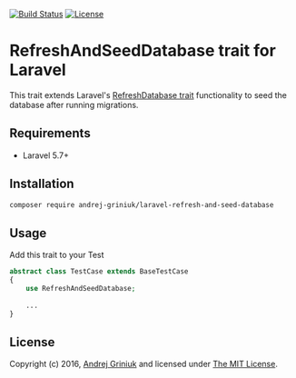 [![Build Status](https://travis-ci.org/andrej-griniuk/laravel-refresh-and-seed-database.svg?branch=master)](https://travis-ci.org/andrej-griniuk/laravel-refresh-and-seed-database)
[![License](https://poser.pugx.org/andrej-griniuk/laravel-refresh-and-seed-database/license)](https://packagist.org/packages/andrej-griniuk/laravel-refresh-and-seed-database)


# RefreshAndSeedDatabase trait for Laravel

This trait extends Laravel's [RefreshDatabase trait](https://laravel.com/docs/5.7/database-testing#resetting-the-database-after-each-test) functionality to seed the database after running migrations.

## Requirements

- Laravel 5.7+

## Installation

```bash
composer require andrej-griniuk/laravel-refresh-and-seed-database
```

## Usage

Add this trait to your Test

```php
abstract class TestCase extends BaseTestCase
{
    use RefreshAndSeedDatabase;
    
    ...
}
```

## License

Copyright (c) 2016, [Andrej Griniuk][andrej-griniuk] and licensed under [The MIT License][mit].

[mit]:http://www.opensource.org/licenses/mit-license.php
[andrej-griniuk]:https://github.com/andrej-griniuk 
